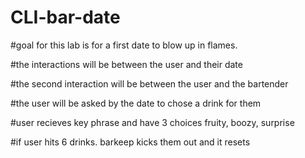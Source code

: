 # CLI-bar-date
#goal for this lab is for a first date to blow up in flames.

#the interactions will be between the user and their date

#the second interaction will be between the user and the bartender

#the user will be asked by the date to chose a drink for them

#user recieves key phrase and have 3 choices fruity, boozy, surprise

#if user hits 6 drinks. barkeep kicks them out and it resets